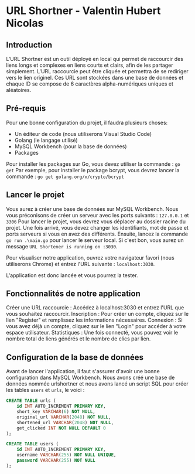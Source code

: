 # URL Shortner - Valentin Hubert Nicolas

## Introduction
L'URL Shortner est un outil déployé en local qui permet de raccourcir des liens longs et complexes en liens courts et clairs, afin de les partager simplement. L'URL raccourcie peut être cliquée et permettra de se rediriger vers le lien originel. Ces URL sont stockées dans une base de données et chaque ID se compose de 6 caractères alpha-numériques uniques et aléatoires.

## Pré-requis
Pour une bonne configuration du projet, il faudra plusieurs choses:
- Un éditeur de code (nous utiliserons Visual Studio Code)
- Golang (le langage utilisé)
- MySQL Workbench (pour la base de données)
- Packages

Pour installer les packages sur Go, vous devez utiliser la commande : ```go get```
Par exemple, pour installer le package bcrypt, vous devrez lancer la commande : ```go get golang.org/x/crypto/bcrypt```

 ## Lancer le projet
 Vous aurez à créer une base de données sur MySQL Workbench. 
 Nous vous préconisons de créer un serveur avec les ports suivants : ```127.0.0.1``` et ```3306```
 Pour lancer le projet, vous devrez vous déplacer au dossier racine du projet. Une fois arrivé, vous devez changer les identifiants, mot de passe et ports serveurs 
 si vous en avez des différents.
 Ensuite, lancez la commande ```go run .\main.go``` pour lancer le serveur local. Si c'est bon, vous aurez un message ```URL Shortener is running on :3030```.

 Pour visualiser notre application, ouvrez votre navigateur favori (nous utiliserons Chrome) et entrez l'URL suivante : ```localhost:3030```.

 L'application est donc lancée et vous pourrez la tester.

 ## Fonctionnalités de notre application
Créer une URL raccourcie : Accédez à localhost:3030 et entrez l'URL que vous souhaitez raccourcir.
Inscription : Pour créer un compte, cliquez sur le lien "Register" et remplissez les informations nécessaires.
Connexion : Si vous avez déjà un compte, cliquez sur le lien "Login" pour accéder à votre espace utilisateur.
Statistiques : Une fois connecté, vous pouvez voir le nombre total de liens générés et le nombre de clics par lien.

 ## Configuration de la base de données
Avant de lancer l'application, il faut s'assurer d'avoir une bonne configuration dans MySQL Workbench. Nous avons créé une base de données nommée urlshortner et nous avons lancé un script SQL pour créer les tables ```users``` et ```urls```, le voici :

```sql
CREATE TABLE urls (
    id INT AUTO_INCREMENT PRIMARY KEY,
    short_key VARCHAR(6) NOT NULL,
    original_url VARCHAR(2048) NOT NULL,
    shortened_url VARCHAR(2048) NOT NULL,
    get_clicked INT NOT NULL DEFAULT 0
);

CREATE TABLE users (
    id INT AUTO_INCREMENT PRIMARY KEY,
    username VARCHAR(255) NOT NULL UNIQUE,
    password VARCHAR(255) NOT NULL
);
